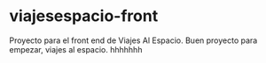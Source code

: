 # viajesespacio-front
Proyecto para el front end de Viajes Al Espacio.
Buen proyecto para empezar, viajes al espacio.
hhhhhhh